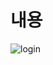 # 내용
![login](https://user-images.githubusercontent.com/59948163/128621905-36a5a6e8-18d7-4c87-af90-42b99348f255.PNG)
